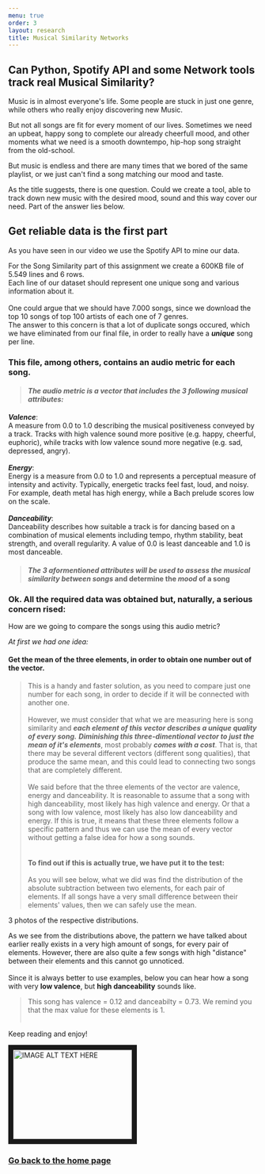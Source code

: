```yaml
---
menu: true
order: 3
layout: research
title: Musical Similarity Networks
---
```


## Can Python, Spotify API and some Network tools track real Musical Similarity?

Music is in almost everyone's life. Some people are stuck in just one genre, while others who really enjoy discovering new Music.

But not all songs are fit for every moment of our lives. Sometimes we need an upbeat, happy song to complete our already cheerfull mood, and other moments what we need is a smooth downtempo, hip-hop song straight from the old-school. 

But music is endless and there are many times that we bored of the same playlist, or we just can't find a song matching our mood and taste.

As the title suggests, there is one question. Could we create a tool, able to track down new music with the desired mood, sound and this way cover our need. Part of the answer lies below.


## Get reliable data is the first part

As you have seen in our video we use the Spotify API to mine our data.

For the Song Similarity part of this assignment we create a 600KB file of 5.549 lines and 6 rows.<br>
Each line of our dataset should represent one unique song and various information about it.<br><br>
One could argue that we should have 7.000 songs, since we download the top 10 songs of top 100 artists of each one of 7 genres.<br>
The answer to this concern is that a lot of duplicate songs occured, which we have eliminated from our final file, in order to really have a **_unique_** song per line.
### This file, among others, contains an audio metric for each song.
>#### ***The audio metric is a vector that includes the 3 following musical attributes:***<br>
**_Valence_**:<br> 
A measure from 0.0 to 1.0 describing the musical positiveness conveyed by a track. Tracks with high valence sound more positive (e.g. happy, cheerful, euphoric), while tracks with low valence sound more negative (e.g. sad, depressed, angry).<br><br>
**_Energy_**:<br>
Energy is a measure from 0.0 to 1.0 and represents a perceptual measure of intensity and activity. Typically, energetic tracks feel fast, loud, and noisy. For example, death metal has high energy, while a Bach prelude scores low on the scale.<br><br>
**_Danceability_**:<br>
Danceability describes how suitable a track is for dancing based on a combination of musical elements including tempo, rhythm stability, beat strength, and overall regularity. A value of 0.0 is least danceable and 1.0 is most danceable.<br>
>#### ***The 3 aformentioned attributes will be used to assess the musical similarity between songs*** and determine the _mood_ of a song

### Ok. All the required data was obtained but, naturally, a serious concern rised:
How are we going to compare the songs using this audio metric?<br>

_At first we had one idea:_

#### Get the mean of the three elements, in order to obtain one number out of the vector.
> This is a handy and faster solution, as you need to compare just one number for each song, in order to decide if it will be connected with another one.<br><br>
>However, we must consider that what we are measuring here is song similarity and ***each element of this vector describes a unique quality of every song.***
***Diminishing this three-dimentional vector to just the mean of it's elements***, most probably ***comes with a cost***. That is, that there may be several different vectors (different song qualities), that produce the same mean, and this could lead to connecting two songs that are completely different.<br><br>
We said before that the three elements of the vector are valence, energy and danceability. It is reasonable to assume that a song with high danceability, most likely has high valence and energy. Or that a song with low valence, most likely has also low danceability and energy. If this is true, it means that these three elements follow a specific pattern and thus we can use the mean of every vector without getting a false idea for how a song sounds.<br><br><br>
**To find out if this is actually true, we have put it to the test:**<br><br>
>As you will see below, what we did was find the distribution of the absolute subtraction between two elements, for each pair of elements. If all songs have a very small difference between their elements' values, then we can safely use the mean.


3 photos of the respective distributions.


As we see from the distributions above, the pattern we have talked about earlier really exists in a very high amount of songs, for every pair of elements. However, there are also quite a few songs with high "distance" between their elements and this cannot go unnoticed.<br><br>
Since it is always better to use examples, below you can hear how a song with very **low valence**, but **high danceability** sounds like.
> This song has valence = 0.12 and danceabilty = 0.73. We remind you that the max value for these elements is 1.<br><br>

Keep reading and enjoy!

<a href="http://www.youtube.com/watch?feature=player_embedded&v=q7lKpkW_jG8" target="_blank"><img src="http://img.youtube.com/vi/q7lKpkW_jG8/0.jpg" 
alt="IMAGE ALT TEXT HERE" width="240" height="180" border="10" /></a>

### [Go back to the home page](https://scoupafi.github.io/SGIwebsite/index.html)